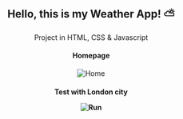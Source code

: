 <div align="center">
	<h2>Hello, this is my Weather App! ⛅</h2>
	<p> Project in HTML, CSS & Javascript </p>
</div>

<div align="center">
<h4>Homepage</h4>

![Home](https://imgur.com/yDNYasx.jpg)


<h4>Test with London city</4>


![Run](https://imgur.com/ylFXOEb.jpg)
</div>